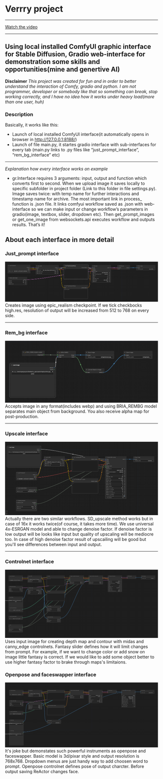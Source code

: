 # Verrry project
** **
[Watch the video](https://github.com/EvgeniyPuzyruev/verrry/blob/master/exp.mp4)
** **
## Using local installed ComfyUI graphic interface for Stable Diffusion, Gradio web-interface for demonstration some skills and opportunities(mine and genertive AI)
**Disclaimer** *This project was created for fun and in order to better understand the interaction of Comfy, gradio and python. I am not programmer, developer or somebody like that so something can break, stop working correctly, and I have no idea how it works under heavy load(more than one user, huh)*
### Description ###
Basically, it works like this:
-  Launch of local installed ComfyUI interface(it automatically opens in browser in http://127.0.0.1:8188/) 
-  Launch of file main.py, it startes gradio interface with sub-interfaces for every tab
(main.py links to .py files like “just_prompt_interface”, “rem_bg_interface” etc)
** **
*Explanation how every interface works on example* 
-  gr.Interface requires 3 arguments: input, output and function which converts first to second.
When we upload image it saves locally to specific subfolder in project folder
(Link to this folder in file settings.py). Image saves twice: with temp name for further interactions and timestamp name for archive.
The most important link in process_ function is .json file. It links comfyui workflow saved as .json with web-interface so we can make input or change workflow’s parameters in gradio(image, textbox, slider, dropdown etc). Then get_prompt_images or get_one_image from websockets.api executes workflow and outputs results. That’s it!
## About each interface in more detail ##
### Just_prompt interface ###
![Alt Text](https://github.com/EvgeniyPuzyruev/verrry/blob/master/screenshots/just_prompt.png)
Creates image using epic_realism checkpoint. If we tick checkbocks high.res, resolution of output will be increased from 512 to 768 on every side.
** **
### Rem_bg interface ###
![Alt Text](https://github.com/EvgeniyPuzyruev/verrry/blob/master/screenshots/rembg.png)
Accepts image in any format(includes webp) and using BRIA_REMBG model separates main object from background. You also receive alpha map for post-production.
** **
### Upscale interface ###
![Alt Text](https://github.com/EvgeniyPuzyruev/verrry/blob/master/screenshots/upscale.png)
Actually there are two similar workflows. SD_upscale method works but in case of 16x it works twice(of course, it takes more time). We use universal 4x-ESRGAN model and able to change denoise factor. If denoise factor is low output will be looks like
input but quality of upscaling will be mediocre too. In case of high denoise factor result of upscailing will be good but you'll see differences between input and output.
** **
### Controlnet interface ###
![Alt Text](https://github.com/EvgeniyPuzyruev/verrry/blob/master/screenshots/controlnet.png)
Uses input image for creating depth map and contour with midas and canny_edge controlnets. Fantasy slider defines how it will limit changes from prompt. For example, if we want to change color or add snow on image little fantasy is correct. If we would like to add some object better to use higher fantasy factor to brake through maps's limitaions.
### Openpose and faceswapper interface ###
![Alt Text](https://github.com/EvgeniyPuzyruev/verrry/blob/master/screenshots/openpose.png)
It's joke but demonstates such powerful instruments as openpose and faceswapper. Basic model is 3d/pixar style and output resolution is 768x768. Dropdown menus are just handy way to add choosen word to prompt. Openpose controlnet defines pose of output charcter. Before output saving ReActor changes face.

